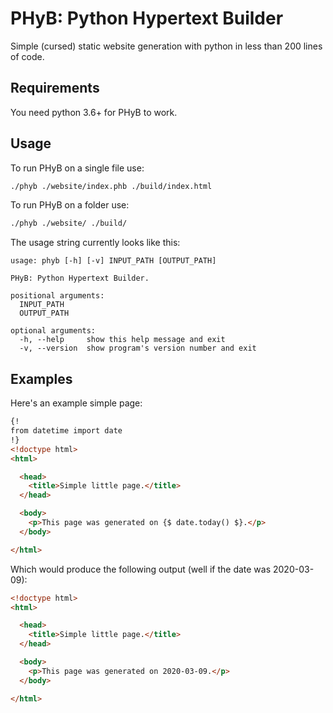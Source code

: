 # PHyB: Python Hypertext Builder

Simple (cursed) static website generation with python in less than 200 lines of code.

## Requirements

You need python 3.6+ for PHyB to work.

## Usage

To run PHyB on a single file use:

```sh
./phyb ./website/index.phb ./build/index.html
```

To run PHyB on a folder use:

```sh
./phyb ./website/ ./build/
```

The usage string currently looks like this:

```text
usage: phyb [-h] [-v] INPUT_PATH [OUTPUT_PATH]

PHyB: Python Hypertext Builder.

positional arguments:
  INPUT_PATH
  OUTPUT_PATH

optional arguments:
  -h, --help     show this help message and exit
  -v, --version  show program's version number and exit
```

## Examples

Here's an example simple page:

```html
{!
from datetime import date
!}
<!doctype html>
<html>

  <head>
    <title>Simple little page.</title>
  </head>

  <body>
    <p>This page was generated on {$ date.today() $}.</p>
  </body>

</html>
```

Which would produce the following output (well if the date was 2020-03-09):

```html
<!doctype html>
<html>

  <head>
    <title>Simple little page.</title>
  </head>

  <body>
    <p>This page was generated on 2020-03-09.</p>
  </body>

</html>
```
